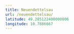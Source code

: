 ```yaml
---
title: Neuendettelsau
url: /neuendettelsau/
latitude: 49.285122400000006
longitude: 10.7886667
---
```

